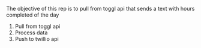 The objective of this rep is to pull from toggl api that sends a text with hours completed of the day 

1. Pull from toggl api 
2. Process data 
3. Push to twillio api 